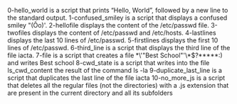 0-hello_world is a script that prints “Hello, World”, followed by a new line to the standard output.
 1-confused_smiley is a script that displays a confused smiley "(Ôo)'.
 2-hellofile displays the content of the /etc/passwd file.
 3-twofiles displays the content of /etc/passwd and /etc/hosts.
 4-lastlines displays the last 10 lines of /etc/passwd.
 5-firstlines displays the first 10 lines of /etc/passwd.
 6-third_line is a script that displays the third line of the file iacta.
 7-file is a script that creates a file \*\\'"Best School"\'\\*$\?\*\*\*\*\*:) and writes Best school
 8-cwd_state is a script that writes into the file ls_cwd_content the result of the command ls -la
 9-duplicate_last_line is a script that duplicates the last line of the file iacta
 10-no_more_js is a script that deletes all the regular files (not the directories) with a .js extension that are present in the current directory and all its subfolders